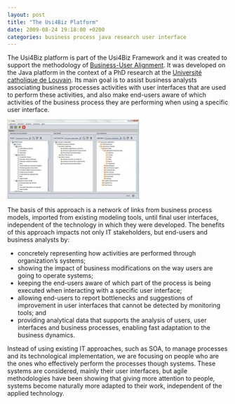 ```yaml
---
layout: post
title: "The Usi4Biz Platform"
date: 2009-08-24 19:18:00 +0200
categories: business process java research user interface
---
```


The Usi4Biz platform is part of the Usi4Biz Framework and it was created to support the methodology of <a href="http://usi4biz.com/business-user-alignment/">Business-User Alignment</a>. It was developed on the Java platform in the context of a PhD research at the <a href="http://www.uclouvain.be/">Université catholique de Louvain</a>. Its main goal is to assist business analysts associating business processes activities with user interfaces that are used to perform these activities, and also make end-users aware of which activities of the business process they are performing when using a specific user interface.

![printscreen-impact-analysis-21-300x181.jpg](/images/posts/printscreen-impact-analysis-21-300x181.jpg)

The basis of this approach is a network of links from business process models, imported from existing modeling tools, until final user interfaces, independent of the technology in which they were developed. The benefits of this approach impacts not only IT stakeholders, but end-users and business analysts by:

- concretely representing how activities are performed through organization’s systems;
- showing the impact of business modifications on the way users are going to operate systems;
- keeping the end-users aware of which part of the process is being executed when interacting with a specific user interface;
- allowing end-users to report bottlenecks and suggestions of improvement in user interfaces that cannot be detected by monitoring tools; and
- providing analytical data that supports the analysis of users, user interfaces and business processes, enabling fast adaptation to the business dynamics.

Instead of using existing IT approaches, such as SOA, to manage processes and its technological implementation, we are focusing on people who are the ones who effectively perform the processes though systems. These systems are considered, mainly their user interfaces, but agile methodologies have been showing that giving more attention to people, systems become naturally more adapted to their work, independent of the applied technology.

